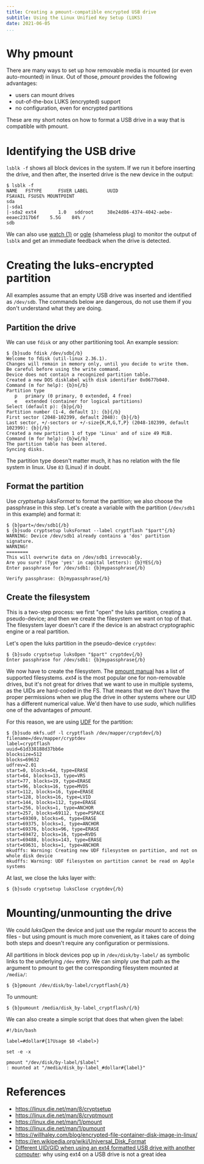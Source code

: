 ```yaml
---
title: Creating a pmount-compatible encrypted USB drive
subtitle: Using the Linux Unified Key Setup (LUKS)
date: 2021-06-05
...
```


# Why pmount

There are many ways to set up how removable media is mounted (or even
auto-mounted) in linux. Out of those, *pmount* provides the following
advantages:

- users can mount drives
- out-of-the-box LUKS (encrypted) support
- no configuration, even for encrypted partitions


These are my short notes on how to format a USB drive in a way that is
compatible with pmount.


# Identifying the USB drive

`lsblk -f` shows all block devices in the system. If we run it before inserting
the drive, and then after, the inserted drive is the new device in the output:

```
$ lsblk -f
NAME   FSTYPE      FSVER LABEL       UUID                                 FSAVAIL FSUSE% MOUNTPOINT
sda
|-sda1
|-sda2 ext4        1.0   sddroot     38e24d86-4374-4042-aebe-eeaec2317b6f    5.5G    84% /
sdb
```

We can also use
[watch (1)](https://linux.die.net/man/1/watch) or
[ogle](https://github.com/lpenz/ogle/) (shameless plug) to monitor the output
of `lsblk` and get an immediate feedback when the drive is detected.


# Creating the luks-encrypted partition

All examples assume that an empty USB drive was inserted and identified as
`/dev/sdb`. The commands below are dangerous, do not use them if you don't
understand what they are doing.


## Partition the drive

We can use `fdisk` or any other partitioning tool. An example session:

```
$ {b}sudo fdisk /dev/sdb{/b}
Welcome to fdisk (util-linux 2.36.1).
Changes will remain in memory only, until you decide to write them.
Be careful before using the write command.
Device does not contain a recognized partition table.
Created a new DOS disklabel with disk identifier 0x0677b040.
Command (m for help): {b}n{/b}
Partition type
   p   primary (0 primary, 0 extended, 4 free)
   e   extended (container for logical partitions)
Select (default p): {b}p{/b}
Partition number (1-4, default 1): {b}{/b}
First sector (2048-102399, default 2048): {b}{/b}
Last sector, +/-sectors or +/-size{K,M,G,T,P} (2048-102399, default 102399): {b}{/b}
Created a new partition 1 of type 'Linux' and of size 49 MiB.
Command (m for help): {b}w{/b}
The partition table has been altered.
Syncing disks.
```

The partition type doesn't matter much, it has no relation with the file system
in linux. Use `83` (Linux) if in doubt.


## Format the partition

Use *cryptsetup luksFormat* to format the partition; we also choose the
passphrase in this step. Let's create a variable with the partition
(`/dev/sdb1` in this example) and format it:

```
$ {b}part=/dev/sdb1{/b}
$ {b}sudo cryptsetup luksFormat --label cryptflash "$part"{/b}
WARNING: Device /dev/sdb1 already contains a 'dos' partition signature.
WARNING!
========
This will overwrite data on /dev/sdb1 irrevocably.
Are you sure? (Type 'yes' in capital letters): {b}YES{/b}
Enter passphrase for /dev/sdb1: {b}mypassphrase{/b}

Verify passphrase: {b}mypassphrase{/b}
```


## Create the filesystem

This is a two-step process: we first "open" the luks partition, creating a
pseudo-device; and then we create the filesystem we want on top of that. The
filesystem layer doesn't care if the device is an abstract cryptographic engine
or a real partition.

Let's open the luks partition in the pseudo-device `cryptdev`:

```
$ {b}sudo cryptsetup luksOpen "$part" cryptdev{/b}
Enter passphrase for /dev/sdb1: {b}mypassphrase{/b}
```

We now have to create the filesystem. The
[pmount manual](https://linux.die.net/man/1/pmount) has a list of supported
filesystems. *ext4* is the most popular one for non-removable drives, but it's
not great for drives that we want to use in multiple systems, as the UIDs are
hard-coded in the FS. That means that we don't have the proper permissions when
we plug the drive in other systems where our UID has a different numerical
value. We'd then have to use *sudo*, which nullifies one of the advantages of
*pmount*.

For this reason, we are using
[UDF](https://en.wikipedia.org/wiki/Universal_Disk_Format) for the partition:

```
$ {b}sudo mkfs.udf -l cryptflash /dev/mapper/cryptdev{/b}
filename=/dev/mapper/cryptdev
label=cryptflash
uuid=61d338188d37bb6e
blocksize=512
blocks=69632
udfrev=2.01
start=0, blocks=64, type=ERASE
start=64, blocks=13, type=VRS
start=77, blocks=19, type=ERASE
start=96, blocks=16, type=MVDS
start=112, blocks=16, type=ERASE
start=128, blocks=16, type=LVID
start=144, blocks=112, type=ERASE
start=256, blocks=1, type=ANCHOR
start=257, blocks=69112, type=PSPACE
start=69369, blocks=6, type=ERASE
start=69375, blocks=1, type=ANCHOR
start=69376, blocks=96, type=ERASE
start=69472, blocks=16, type=RVDS
start=69488, blocks=143, type=ERASE
start=69631, blocks=1, type=ANCHOR
mkudffs: Warning: Creating new UDF filesystem on partition, and not on whole disk device
mkudffs: Warning: UDF filesystem on partition cannot be read on Apple systems
```

At last, we close the luks layer with:

```
$ {b}sudo cryptsetup luksClose cryptdev{/b}
```


# Mounting/unmounting the drive

We could *luksOpen* the device and just use the regular *mount* to access the
files - but using pmount is much more convenient, as it takes care of doing both
steps and doesn't require any configuration or permissions.

All partitions in block devices pop up in `/dev/disk/by-label/` as symbolic
links to the underlying `/dev` entry. We can simply use that path as the
argument to pmount to get the corresponding filesystem mounted at `/media/`:

```
$ {b}pmount /dev/disk/by-label/cryptflash{/b}
```

To unmount:

```
$ {b}pumount /media/disk_by-label_cryptflash/{/b}
```

We can also create a simple script that does that when given the label:

```
#!/bin/bash

label=#dollar#{1?Usage $0 <label>}

set -e -x

pmount "/dev/disk/by-label/$label"
: mounted at "/media/disk_by-label_#dollar#{label}"
```


# References

- <https://linux.die.net/man/8/cryptsetup>
- <https://linux.die.net/man/8/cryptmount>
- <https://linux.die.net/man/1/pmount>
- <https://linux.die.net/man/1/pumount>
- <https://willhaley.com/blog/encrypted-file-container-disk-image-in-linux/>
- <https://en.wikipedia.org/wiki/Universal_Disk_Format>
- [Different UID/GID when using an ext4 formatted USB drive with another computer](https://unix.stackexchange.com/questions/38309/different-uid-gid-when-using-an-ext4-formatted-usb-drive-with-another-computer):
  why using ext4 on a USB drive is not a great idea
